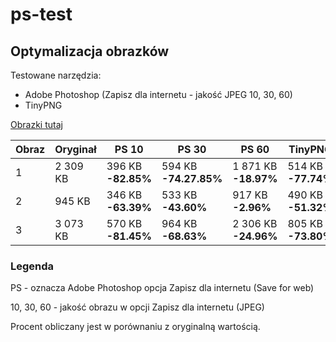 # ps-test

## Optymalizacja obrazków
Testowane narzędzia:
* Adobe Photoshop (Zapisz dla internetu - jakość JPEG 10, 30, 60)
* TinyPNG

[Obrazki tutaj](https://github.com/pbasiak/ps-test/tree/master/images)

Obraz | Oryginał | PS 10 | PS 30 | PS 60 | TinyPNG
------------ | ------------- | ------------- | ------------- | ------------- | -------------
1 | 2 309 KB | 396 KB **-82.85%** | 594 KB **-74.27.85%** | 1 871 KB **-18.97%** | 514 KB **-77.74%** 
2 | 945 KB | 346 KB **-63.39%** | 533 KB **-43.60%** | 917 KB **-2.96%** | 490 KB **-51.32%**
3 | 3 073 KB | 570 KB **-81.45%** | 964 KB **-68.63%** | 2 306 KB **-24.96%** | 805 KB **-73.80%**

### Legenda
PS - oznacza Adobe Photoshop opcja Zapisz dla internetu (Save for web)

10, 30, 60 - jakość obrazu w opcji Zapisz dla internetu (JPEG)

Procent obliczany jest w porównaniu z oryginalną wartością.
